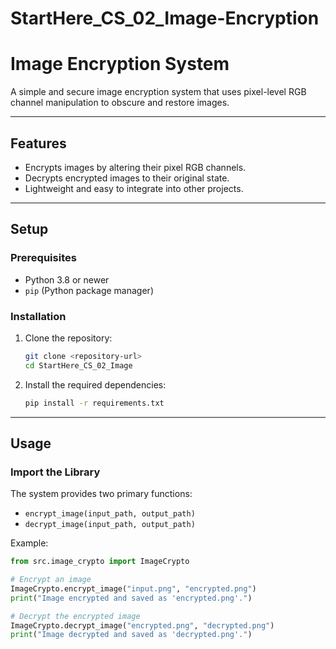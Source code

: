 # StartHere_CS_02_Image-Encryption
# Image Encryption System

A simple and secure image encryption system that uses pixel-level RGB channel manipulation to obscure and restore images.

---

## **Features**
- Encrypts images by altering their pixel RGB channels.
- Decrypts encrypted images to their original state.
- Lightweight and easy to integrate into other projects.

---

## **Setup**

### Prerequisites
- Python 3.8 or newer
- `pip` (Python package manager)

### Installation
1. Clone the repository:
    ```bash
    git clone <repository-url>
    cd StartHere_CS_02_Image
    ```

2. Install the required dependencies:
    ```bash
    pip install -r requirements.txt
    ```

---

## **Usage**

### Import the Library
The system provides two primary functions:
- `encrypt_image(input_path, output_path)`
- `decrypt_image(input_path, output_path)`

Example:

```python
from src.image_crypto import ImageCrypto

# Encrypt an image
ImageCrypto.encrypt_image("input.png", "encrypted.png")
print("Image encrypted and saved as 'encrypted.png'.")

# Decrypt the encrypted image
ImageCrypto.decrypt_image("encrypted.png", "decrypted.png")
print("Image decrypted and saved as 'decrypted.png'.")
